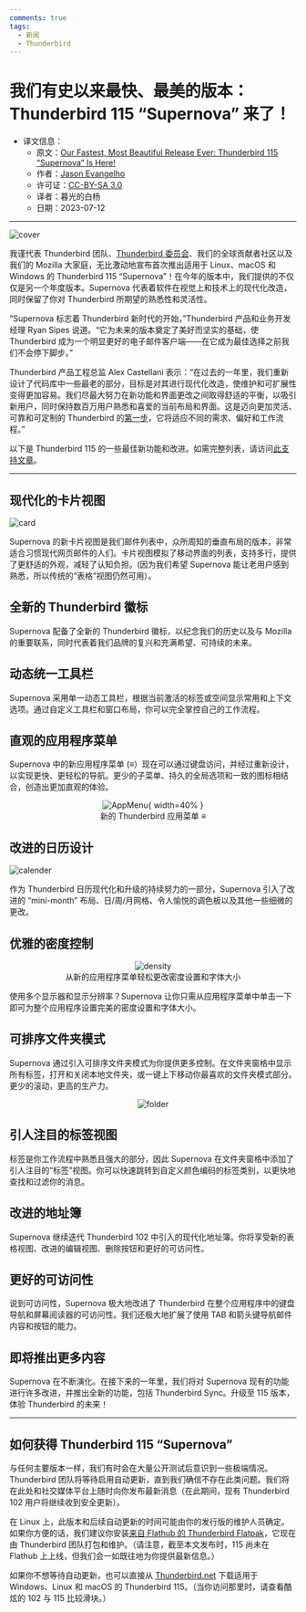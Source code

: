 ```yaml
---
comments: true
tags:
  - 新闻
  - Thunderbird
---
```


# 我们有史以来最快、最美的版本：Thunderbird 115 “Supernova” 来了！

- 译文信息：
    - 原文：[Our Fastest, Most Beautiful Release Ever: Thunderbird 115 “Supernova” Is Here!](https://blog.thunderbird.net/2023/07/our-fastest-most-beautiful-release-ever-thunderbird-115-supernova-is-here/)
    - 作者：[Jason Evangelho](https://blog.thunderbird.net/author/jasonthunderbird-net/)
    - 许可证：[CC-BY-SA 3.0](http://creativecommons.org/licenses/by-sa/3.0/)
    - 译者：暮光的白杨
    - 日期：2023-07-12

---

![cover](./images/2023-07/thunderbird/Supernova-Thunderbird-feature.webp)

我谨代表 Thunderbird 团队、[Thunderbird 委员会]、我们的全球贡献者社区以及我们的 Mozilla 大家庭，无比激动地宣布首次推出适用于 Linux、macOS 和 Windows 的 Thunderbird 115 “Supernova”！在今年的版本中，我们提供的不仅仅是另一个年度版本。Supernova 代表着软件在视觉上和技术上的现代化改造，同时保留了你对 Thunderbird 所期望的熟悉性和灵活性。

[Thunderbird 委员会]: https://wiki.mozilla.org/Modules/Thunderbird#Thunderbird_Council

“Supernova 标志着 Thunderbird 新时代的开始，”Thunderbird 产品和业务开发经理 Ryan Sipes 说道。“它为未来的版本奠定了美好而坚实的基础，使 Thunderbird 成为一个明显更好的电子邮件客户端——在它成为最佳选择之前我们不会停下脚步。”

Thunderbird 产品工程总监 Alex Castellani 表示：“在过去的一年里，我们重新设计了代码库中一些最老的部分，目标是对其进行现代化改造，使维护和可扩展性变得更加容易。我们尽最大努力在新功能和界面更改之间取得舒适的平衡，以吸引新用户，同时保持数百万用户熟悉和喜爱的当前布局和界面。这是迈向更加灵活、可靠和可定制的 Thunderbird 的[第一步]，它将适应不同的需求、偏好和工作流程。”

[第一步]: https://blog.thunderbird.net/2023/02/the-future-of-thunderbird-why-were-rebuilding-from-the-ground-up/

以下是 Thunderbird 115 的一些最佳新功能和改进。如需完整列表，请访问[此支持文章]。

[此支持文章]: https://support.mozilla.org/en-US/kb/new-thunderbird-115-supernova

---

## 现代化的卡片视图

![card](./images/2023-07/thunderbird/115-1536x960.webp)

Supernova 的新卡片视图是我们邮件列表中，众所周知的垂直布局的版本，非常适合习惯现代网页邮件的人们。卡片视图模拟了移动界面的列表，支持多行，提供了更舒适的外观，减轻了认知负担。(因为我们希望 Supernova 能让老用户感到熟悉，所以传统的“表格”视图仍然可用）。

## 全新的 Thunderbird 徽标

Supernova 配备了全新的 Thunderbird 徽标，以纪念我们的历史以及与 Mozilla 的重要联系，同时代表着我们品牌的复兴和充满希望、可持续的未来。

## 动态统一工具栏

Supernova 采用单一动态工具栏，根据当前激活的标签或空间显示常用和上下文选项。通过自定义工具栏和窗口布局，你可以完全掌控自己的工作流程。

## 直观的应用程序菜单

Supernova 中的新应用程序菜单 (≡）现在可以通过键盘访问，并经过重新设计，以实现更快、更轻松的导航。更少的子菜单、持久的全局选项和一致的图标相结合，创造出更加直观的体验。

<center>

![AppMenu](./images/2023-07/thunderbird/appmenu-default.png){ width=40% }  
新的 Thunderbird 应用菜单 ≡

</center>

## 改进的日历设计

![calender](./images/2023-07/thunderbird/cal-1536x973.webp)

作为 Thunderbird 日历现代化和升级的持续努力的一部分，Supernova 引入了改进的 “mini-month” 布局、日/周/月网格、令人愉悦的调色板以及其他一些细微的更改。

## 优雅的密度控制

<center>

![density](./images/2023-07/thunderbird/Appmenu_Density@2x-768x768.png)  
从新的应用程序菜单轻松更改密度设置和字体大小

</center>

使用多个显示器和显示分辨率？Supernova 让你只需从应用程序菜单中单击一下即可为整个应用程序设置完美的密度设置和字体大小。

## 可排序文件夹模式

Supernova 通过引入可排序文件夹模式为你提供更多控制。在文件夹窗格中显示所有标签，打开和关闭本地文件夹，或一键上下移动你最喜欢的文件夹模式部分。更少的滚动，更高的生产力。

<center>

![folder](./images/2023-07/thunderbird/folderpane.webp)

</center>

## 引人注目的标签视图

标签是你工作流程中熟悉且强大的部分，因此 Supernova 在文件夹窗格中添加了引人注目的“标签”视图。你可以快速跳转到自定义颜色编码的标签类别，以更快地查找和过滤你的消息。

## 改进的地址簿

Supernova 继续迭代 Thunderbird 102 中引入的现代化地址簿。你将享受新的表格视图、改进的编辑视图、删除按钮和更好的可访问性。

## 更好的可访问性

说到可访问性，Supernova 极大地改进了 Thunderbird 在整个应用程序中的键盘导航和屏幕阅读器的可访问性。我们还极大地扩展了使用 TAB 和箭头键导航邮件内容和按钮的能力。

## 即将推出更多内容

Supernova 在不断演化。在接下来的一年里，我们将对 Supernova 现有的功能进行许多改进，并推出全新的功能，包括 Thunderbird Sync。升级至 115 版本，体验 Thunderbird 的未来！

---

## 如何获得 Thunderbird 115 “Supernova”

与任何主要版本一样，我们有时会在大量公开测试后意识到一些极端情况。Thunderbird 团队将等待启用自动更新，直到我们确信不存在此类问题。我们将在此处和社交媒体平台上随时向你发布最新消息（在此期间，现有 Thunderbird 102 用户将继续收到安全更新）。

在 Linux 上，此版本和后续自动更新的时间可能由你的发行版的维护人员确定。如果你方便的话，我们建议你安装[来自 Flathub 的 Thunderbird Flatpak][flatpak]，它现在由 Thunderbird 团队打包和维护。（请注意，截至本文发布时，115 尚未在 Flathub 上上线，但我们会一如既往地为你提供最新信息。）

[flatpak]: https://flathub.org/apps/org.mozilla.Thunderbird

如果你不想等待自动更新，也可以直接从 [Thunderbird.net] 下载适用于 Windows、Linux 和 macOS 的 Thunderbird 115。（当你访问那里时，请查看酷炫的 102 与 115 比较滑块。）

[Thunderbird.net]: https://thunderbird.net/